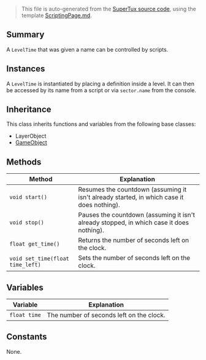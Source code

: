 > This file is auto-generated from the [SuperTux source code](https://github.com/SuperTux/supertux/tree/master/src), using the template [ScriptingPage.md](https://github.com/SuperTux/wiki/tree/master/templates/ScriptingPage.md).

Summary
-------

A `LevelTime` that was given a name can be controlled by scripts.

Instances
--------

A `LevelTime` is instantiated by placing a definition inside a level. It can then be accessed by its name from a script or via `sector.name` from the console. 

Inheritance
--------

This class inherits functions and variables from the following base classes:
* LayerObject
* [GameObject](https://github.com/SuperTux/supertux/wiki/ScriptingGameObject)


Methods
-------

Method | Explanation
-------|-------
`void start()` | Resumes the countdown (assuming it isn't already started, in which case it does nothing).
`void stop()` | Pauses the countdown (assuming it isn't already stopped, in which case it does nothing).
`float get_time()` | Returns the number of seconds left on the clock.
`void set_time(float time_left)` | Sets the number of seconds left on the clock.


Variables
---------

Variable | Explanation
---------|---------
`float time` | The number of seconds left on the clock.


Constants
---------

None.

